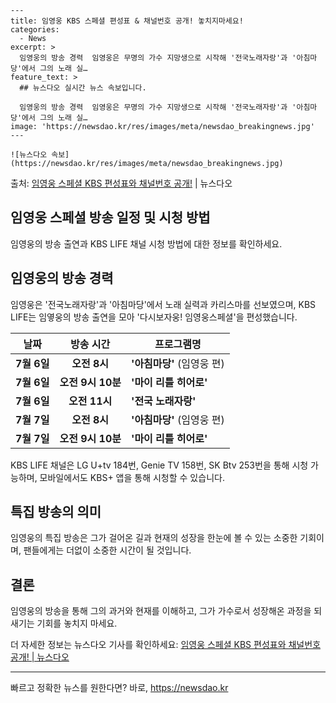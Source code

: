     ---
    title: 임영웅 KBS 스페셜 편성표 & 채널번호 공개! 놓치지마세요!
    categories:
      - News
    excerpt: >
      임영웅의 방송 경력  임영웅은 무명의 가수 지망생으로 시작해 '전국노래자랑'과 '아침마당'에서 그의 노래 실…
    feature_text: >
      ## 뉴스다오 실시간 뉴스 속보입니다.
    
      임영웅의 방송 경력  임영웅은 무명의 가수 지망생으로 시작해 '전국노래자랑'과 '아침마당'에서 그의 노래 실…
    image: 'https://newsdao.kr/res/images/meta/newsdao_breakingnews.jpg'
    ---
    
    ![뉴스다오 속보](https://newsdao.kr/res/images/meta/newsdao_breakingnews.jpg)

<p>출처: <a href="https://newsdao.kr/4650" rel="dofollow">임영웅 스페셜 KBS 편성표와 채널번호 공개!</a> | 뉴스다오</p>

<h2 data-ke-size="size26">임영웅 스페셜 방송 일정 및 시청 방법</h2>
<p data-ke-size="size16">임영웅의 방송 출연과 KBS LIFE 채널 시청 방법에 대한 정보를 확인하세요.</p>

<h2 data-ke-size="size24">임영웅의 방송 경력</h2>
<p data-ke-size="size16">임영웅은 '전국노래자랑'과 '아침마당'에서 노래 실력과 카리스마를 선보였으며, KBS LIFE는 임옇웅의 방송 출연을 모아 '다시보자웅! 임영웅스페셜'을 편성했습니다.</p>

<table>
<thead>
<tr>
<th>날짜</th>
<th>방송 시간</th>
<th>프로그램명</th>
</tr>
</thead>
<tbody>
<tr>
<td style="text-align: center; height: 17px;"><b>7월 6일</b></td>
<td style="text-align: center; height: 17px;"><b>오전 8시</b></td>
<td><b>'아침마당'</b> (임영웅 편)</td>
</tr>
<tr>
<td style="text-align: center; height: 17px;"><b>7월 6일</b></td>
<td style="text-align: center; height: 17px;"><b>오전 9시 10분</b></td>
<td><b>'마이 리틀 히어로'</b></td>
</tr>
<tr>
<td style="text-align: center; height: 17px;"><b>7월 6일</b></td>
<td style="text-align: center; height: 17px;"><b>오전 11시</b></td>
<td><b>'전국 노래자랑'</b></td>
</tr>
<tr>
<td style="text-align: center; height: 17px;"><b>7월 7일</b></td>
<td style="text-align: center; height: 17px;"><b>오전 8시</b></td>
<td><b>'아침마당'</b> (임영웅 편)</td>
</tr>
<tr>
<td style="text-align: center; height: 17px;"><b>7월 7일</b></td>
<td style="text-align: center; height: 17px;"><b>오전 9시 10분</b></td>
<td><b>'마이 리틀 히어로'</b></td>
</tr>
</tbody>
</table>

<p data-ke-size="size16">KBS LIFE 채널은 LG U+tv 184번, Genie TV 158번, SK Btv 253번을 통해 시청 가능하며, 모바일에서도 KBS+ 앱을 통해 시청할 수 있습니다.</p>

<h2 data-ke-size="size24">특집 방송의 의미</h2>
<p data-ke-size="size16">임영웅의 특집 방송은 그가 걸어온 길과 현재의 성장을 한눈에 볼 수 있는 소중한 기회이며, 팬들에게는 더없이 소중한 시간이 될 것입니다.</p>

<h2 data-ke-size="size24">결론</h2>
<p data-ke-size="size16">임영웅의 방송을 통해 그의 과거와 현재를 이해하고, 그가 가수로서 성장해온 과정을 되새기는 기회를 놓치지 마세요.</p>
<p data-ke-size="size16">더 자세한 정보는 뉴스다오 기사를 확인하세요: <a href="https://newsdao.kr/4650">임영웅 스페셜 KBS 편성표와 채널번호 공개! | 뉴스다오</a></p>
<hr> 

빠르고 정확한 뉴스를 원한다면? 바로, <a href="https://newsdao.kr" rel="dofollow">https://newsdao.kr</a>


    
